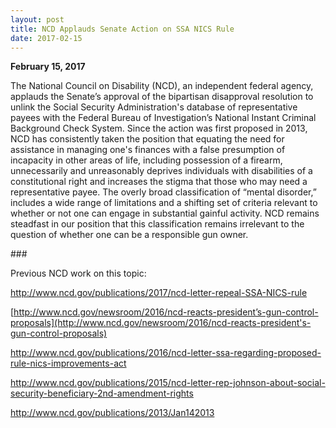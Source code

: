 ```yaml
---
layout: post
title: NCD Applauds Senate Action on SSA NICS Rule
date: 2017-02-15
---
```

**February 15, 2017** 

The National Council on Disability (NCD), an independent federal agency, applauds the Senate’s approval of the bipartisan disapproval resolution to unlink the Social Security Administration's database of representative payees with the Federal Bureau of Investigation’s National Instant Criminal Background Check System. Since the action was first proposed in 2013, NCD has consistently taken the position that equating the need for assistance in managing one's finances with a false presumption of incapacity in other areas of life, including possession of a firearm, unnecessarily and unreasonably deprives individuals with disabilities of a constitutional right and increases the stigma that those who may need a representative payee. The overly broad classification of “mental disorder,” includes a wide range of limitations and a shifting set of criteria relevant to whether or not one can engage in substantial gainful activity. NCD remains steadfast in our position that this classification remains irrelevant to the question of whether one can be a responsible gun owner.

\###

Previous NCD work on this topic:

<http://www.ncd.gov/publications/2017/ncd-letter-repeal-SSA-NICS-rule>

[http://www.ncd.gov/newsroom/2016/ncd-reacts-president’s-gun-control-proposals](http://www.ncd.gov/newsroom/2016/ncd-reacts-president's-gun-control-proposals)

<http://www.ncd.gov/publications/2016/ncd-letter-ssa-regarding-proposed-rule-nics-improvements-act>

<http://www.ncd.gov/publications/2015/ncd-letter-rep-johnson-about-social-security-beneficiary-2nd-amendment-rights>

<http://www.ncd.gov/publications/2013/Jan142013>